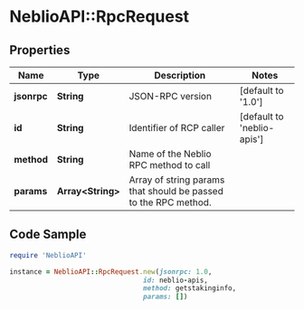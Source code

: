 # NeblioAPI::RpcRequest

## Properties
Name | Type | Description | Notes
------------ | ------------- | ------------- | -------------
**jsonrpc** | **String** | JSON-RPC version | [default to &#39;1.0&#39;]
**id** | **String** | Identifier of RCP caller | [default to &#39;neblio-apis&#39;]
**method** | **String** | Name of the Neblio RPC method to call | 
**params** | **Array&lt;String&gt;** | Array of string params that should be passed to the RPC method. | 

## Code Sample

```ruby
require 'NeblioAPI'

instance = NeblioAPI::RpcRequest.new(jsonrpc: 1.0,
                                 id: neblio-apis,
                                 method: getstakinginfo,
                                 params: [])
```


